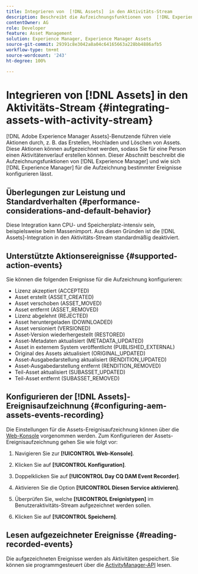 ```yaml
---
title: Integrieren von  [!DNL Assets]  in den Aktivitäts-Stream
description: Beschreibt die Aufzeichnungsfunktionen von  [!DNL Experience Manager]  und die Konfiguration zum Aufzeichnen bestimmter Ereignisse.
contentOwner: AG
role: Developer
feature: Asset Management
solution: Experience Manager, Experience Manager Assets
source-git-commit: 29391c8e3042a8a04c64165663a228bb4886afb5
workflow-type: tm+mt
source-wordcount: '243'
ht-degree: 100%

---
```


# Integrieren von [!DNL Assets] in den Aktivitäts-Stream {#integrating-assets-with-activity-stream}

[!DNL Adobe Experience Manager Assets]-Benutzende führen viele Aktionen durch, z. B. das Erstellen, Hochladen und Löschen von Assets. Diese Aktionen können aufgezeichnet werden, sodass Sie für eine Person einen Aktivitätenverlauf erstellen können. Dieser Abschnitt beschreibt die Aufzeichnungsfunktionen von [!DNL Experience Manager] und wie sich [!DNL Experience Manager] für die Aufzeichnung bestimmter Ereignisse konfigurieren lässt.

## Überlegungen zur Leistung und Standardverhalten {#performance-considerations-and-default-behavior}

Diese Integration kann CPU- und Speicherplatz-intensiv sein, beispielsweise beim Massenimport. Aus diesen Gründen ist die [!DNL Assets]-Integration in den Aktivitäts-Stream standardmäßig deaktiviert.

## Unterstützte Aktionsereignisse {#supported-action-events}

Sie können die folgenden Ereignisse für die Aufzeichnung konfigurieren:

* Lizenz akzeptiert (ACCEPTED)
* Asset erstellt (ASSET_CREATED)
* Asset verschoben (ASSET_MOVED)
* Asset entfernt (ASSET_REMOVED)
* Lizenz abgelehnt (REJECTED)
* Asset heruntergeladen (DOWNLOADED)
* Asset versioniert (VERSIONED)
* Asset-Version wiederhergestellt (RESTORED)
* Asset-Metadaten aktualisiert (METADATA_UPDATED)
* Asset in externem System veröffentlicht (PUBLISHED_EXTERNAL)
* Original des Assets aktualisiert (ORIGINAL_UPDATED)
* Asset-Ausgabedarstellung aktualisiert (RENDITION_UPDATED)
* Asset-Ausgabedarstellung entfernt (RENDITION_REMOVED)
* Teil-Asset aktualisiert (SUBASSET_UPDATED)
* Teil-Asset entfernt (SUBASSET_REMOVED)

## Konfigurieren der [!DNL Assets]-Ereignisaufzeichnung {#configuring-aem-assets-events-recording}

Die Einstellungen für die Assets-Ereignisaufzeichnung können über die [Web-Konsole](/help/sites-deploying/configuring-osgi.md) vorgenommen werden. Zum Konfigurieren der Assets-Ereignisaufzeichnung gehen Sie wie folgt vor:

1. Navigieren Sie zur **[!UICONTROL Web-Konsole]**.

1. Klicken Sie auf **[!UICONTROL Konfiguration]**.

1. Doppelklicken Sie auf **[!UICONTROL Day CQ DAM Event Recorder]**.

1. Aktivieren Sie die Option **[!UICONTROL Diesen Service aktivieren]**.

1. Überprüfen Sie, welche **[!UICONTROL Ereignistypen]** im Benutzeraktivitäts-Stream aufgezeichnet werden sollen.

1. Klicken Sie auf **[!UICONTROL Speichern]**.

## Lesen aufgezeichneter Ereignisse {#reading-recorded-events}

Die aufgezeichneten Ereignisse werden als Aktivitäten gespeichert. Sie können sie programmgesteuert über die [ActivityManager-API](https://developer.adobe.com/experience-manager/reference-materials/6-5/javadoc/com/adobe/granite/activitystreams/ActivityManager.html) lesen.
